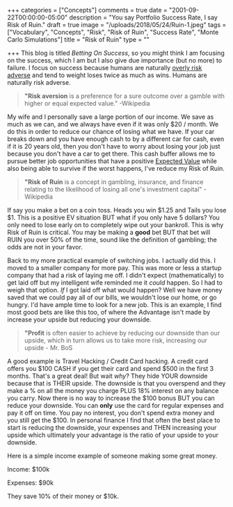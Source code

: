 +++
categories = ["Concepts"]
comments = true
date = "2001-09-22T00:00:00-05:00"
description = "You say Portfolio Success Rate, I say Risk of Ruin."
draft = true
image = "/uploads/2018/05/24/Ruin-1.jpeg"
tags = ["Vocabulary", "Concepts", "Risk", "Risk of Ruin", "Success Rate", "Monte Carlo Simulations"]
title = "Risk of Ruin"
type = ""

+++
This blog is titled _Betting On Success_, so you might think I am focusing on the success, which I am but I also give due importance (but no more) to failure. I focus on success because humans are naturally [overly risk adverse](https://hbr.org/2013/07/hidden-danger-of-being-risk-averse "hidden danger of being risk averse") and tend to weight loses twice as much as wins. Humans are naturally risk adverse.

> **"Risk aversion** is a preference for a sure outcome over a gamble with higher or equal expected value." -Wikipedia

My wife and I personally save a large portion of our income. We save as much as we can, and we always have even if it was only $20 / month. We do this in order to reduce our chance of losing what we have. If your car breaks down and you have enough cash to by a different car for cash, even if it is 20 years old, then you don't have to worry about losing your job just because you don't have a car to get there. This cash buffer allows me to pursue better job opportunities that have a positive [Expected Value](http://bettingonsuccess.com/post/expected-value/ "Expected Value") while also being able to survive if the worst happens, I've reduce my Risk of Ruin. 

> **"Risk of Ruin** is a concept in gambling, insurance, and finance relating to the likelihood of losing all one's investment capital" -Wikipedia

If say you make a bet on a coin toss. Heads you win $1.25 and Tails you lose $1. This is a positive EV situation BUT what if you only have 5 dollars? You only need to lose early on to completely wipe out your bankroll. This is why Risk of Ruin is critical. You may be making a **good** bet BUT that bet will RUIN you over 50% of the time, sound like the definition of gambling; the odds are not in your favor.

Back to my more practical example of switching jobs. I actually did this. I moved to a smaller company for more pay. This was more or less a startup company that had a risk of laying me off. I didn't expect (mathematically) to get laid off but my intelligent wife reminded me it _could_ happen. So I had to weigh that option. _If_ I got laid off what would happen? Well we have money saved that we could pay all of our bills, we wouldn't lose our home, or go hungry. I'd have ample time to look for a new job. This is an example, I find most good bets are like this too, of where the Advantage isn't made by increase your upside but reducing your downside.

> **"Profit** is often easier to achieve by reducing our downside than our upside, which in turn allows us to take more risk, increasing our upside - Mr. BoS

A good example is Travel Hacking / Credit Card hacking. A credit card offers you $100 CASH if you get their card and spend $500 in the first 3 months. That's a great deal! But wait _why_? They hide YOUR downside because that is THEIR upside. The downside is that you overspend and they make a % on all the money you charge PLUS 18% interest on any balance you carry. Now there is no way to increase the $100 bonus BUT you can reduce your downside. You can **only** use the card for regular expenses and pay it off on time. You pay no interest, you don't spend extra money and you still get the $100. In personal finance I find that often the best place to start is reducing the downside, your expenses and THEN increasing your upside which ultimately your advantage is the ratio of your upside to your downside.

Here is a simple income example of someone making some great money.

Income: $100k

Expenses: $90k

They save 10% of their money or $10k. 